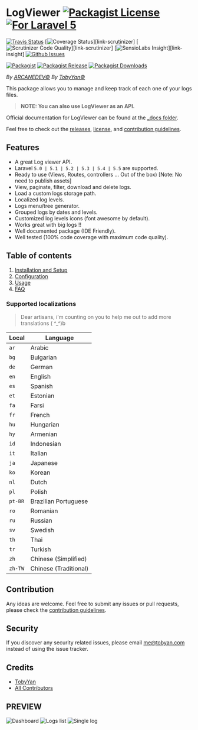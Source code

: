 # LogViewer [![Packagist License][badge_license]](LICENSE.md) [![For Laravel 5][badge_laravel]][link-github-repo]

[![Travis Status][badge_build]][link-travis]
[![Coverage Status][badge_coverage]][link-scrutinizer]
[![Scrutinizer Code Quality][badge_quality]][link-scrutinizer]
[![SensioLabs Insight][badge_insight]][link-insight]
[![Github Issues][badge_issues]][link-github-issues]

[![Packagist][badge_package]][link-packagist]
[![Packagist Release][badge_release]][link-packagist]
[![Packagist Downloads][badge_downloads]][link-packagist]

*By [ARCANEDEV&copy;](http://www.arcanedev.net/)*
*By [TobyYan&copy;](http://toby1991.com/)*

This package allows you to manage and keep track of each one of your logs files.

 > **NOTE: You can also use LogViewer as an API.**

Official documentation for LogViewer can be found at the [_docs folder](_docs/0.Home.md).

Feel free to check out the [releases](https://github.com/toby1991/LogViewer/releases), [license](LICENSE.md), and [contribution guidelines](CONTRIBUTING.md).

## Features

  - A great Log viewer API.
  - Laravel `5.0 | 5.1 | 5.2 | 5.3 | 5.4 | 5.5` are supported.
  - Ready to use (Views, Routes, controllers &hellip; Out of the box) [Note: No need to publish assets]
  - View, paginate, filter, download and delete logs.
  - Load a custom logs storage path.
  - Localized log levels.
  - Logs menu/tree generator.
  - Grouped logs by dates and levels.
  - Customized log levels icons (font awesome by default).
  - Works great with big logs !!
  - Well documented package (IDE Friendly).
  - Well tested (100% code coverage with maximum code quality).

## Table of contents

  1. [Installation and Setup](_docs/1.Installation-and-Setup.md)
  2. [Configuration](_docs/2.Configuration.md)
  3. [Usage](_docs/3.Usage.md)
  4. [FAQ](_docs/4.FAQ.md)

### Supported localizations

 > Dear artisans, i'm counting on you to help me out to add more translations ( ^_^)b

| Local   | Language              |
|---------|-----------------------|
| `ar`    | Arabic                |
| `bg`    | Bulgarian             |
| `de`    | German                |
| `en`    | English               |
| `es`    | Spanish               |
| `et`    | Estonian              |
| `fa`    | Farsi                 |
| `fr`    | French                |
| `hu`    | Hungarian             |
| `hy`    | Armenian              |
| `id`    | Indonesian            |
| `it`    | Italian               |
| `ja`    | Japanese              |
| `ko`    | Korean                |
| `nl`    | Dutch                 |
| `pl`    | Polish                |
| `pt-BR` | Brazilian Portuguese  |
| `ro`    | Romanian              |
| `ru`    | Russian               |
| `sv`    | Swedish               |
| `th`    | Thai                  |
| `tr`    | Turkish               |
| `zh`    | Chinese (Simplified)  |
| `zh-TW` | Chinese (Traditional) |

## Contribution

Any ideas are welcome. Feel free to submit any issues or pull requests, please check the [contribution guidelines](CONTRIBUTING.md).

## Security

If you discover any security related issues, please email me@tobyan.com instead of using the issue tracker.

## Credits

- [TobyYan][link-author]
- [All Contributors][link-contributors]

## PREVIEW

![Dashboard](https://raw.githubusercontent.com/toby1991/LogViewer/master/_screenshots/1-dashboard.jpg)
![Logs list](https://raw.githubusercontent.com/toby1991/LogViewer/master/_screenshots/2-logs-list.jpg)
![Single log](https://raw.githubusercontent.com/toby1991/LogViewer/master/_screenshots/3-single-log.jpg)

[badge_laravel]:      https://img.shields.io/badge/Laravel-5.x-orange.svg?style=flat-square
[badge_license]:      https://img.shields.io/packagist/l/toby1991/log-viewer.svg?style=flat-square
[badge_build]:        https://img.shields.io/travis/toby1991/LogViewer.svg?style=flat-square
[badge_coverage]:     https://img.shields.io/scrutinizer/coverage/g/toby1991/LogViewer.svg?style=flat-square
[badge_quality]:      https://img.shields.io/scrutinizer/g/toby1991/LogViewer.svg?style=flat-square
[badge_insight]:      https://img.shields.io/sensiolabs/i/d6b4587a-e00d-4dac-98db-f979731fdc4d.svg?style=flat-square
[badge_issues]:       https://img.shields.io/github/issues/toby1991/LogViewer.svg?style=flat-square
[badge_package]:      https://img.shields.io/badge/package-toby1991/log--viewer-blue.svg?style=flat-square
[badge_release]:      https://img.shields.io/packagist/v/toby1991/log-viewer.svg?style=flat-square
[badge_downloads]:    https://img.shields.io/packagist/dt/toby1991/log-viewer.svg?style=flat-square

[link-author]:        https://github.com/toby1991
[link-github-repo]:   https://github.com/toby1991/LogViewer
[link-github-issues]: https://github.com/toby1991/LogViewer/issues
[link-contributors]:  https://github.com/toby1991/LogViewer/graphs/contributors
[link-packagist]:     https://packagist.org/packages/toby1991/log-viewer
[link-travis]:        https://travis-ci.org/toby1991/LogViewer
